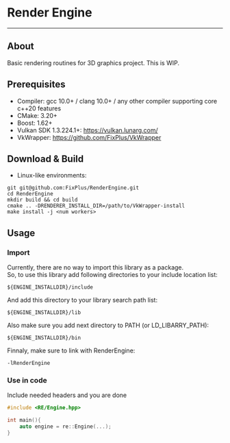 # Render Engine

---

## About
Basic rendering routines for 3D graphics project. This is WIP.
## Prerequisites
* Compiler: gcc 10.0+ / clang 10.0+ / any other compiler supporting core c++20 features
* CMake: 3.20+
* Boost: 1.62+
* Vulkan SDK 1.3.224.1+: https://vulkan.lunarg.com/
* VkWrapper: https://github.com/FixPlus/VkWrapper
## Download & Build
* Linux-like environments:
```
git git@github.com:FixPlus/RenderEngine.git
cd RenderEngine
mkdir build && cd build
cmake .. -DRENDERER_INSTALL_DIR=/path/to/VkWrapper-install
make install -j <num workers>
```
## Usage
### Import
Currently, there are no way to import this library as a package.\
So, to use this library add following directories to your include location list:
```
${ENGINE_INSTALLDIR}/include
```
And add this directory to your library search path list:
```
${ENGINE_INSTALLDIR}/lib
```
Also make sure you add next directory to PATH (or LD_LIBARRY_PATH):
```
${ENGINE_INSTALLDIR}/bin
```
Finnaly, make sure to link with RenderEngine:
```
-lRenderEngine
```
### Use in code
Include needed headers and you are done
```c++
#include <RE/Engine.hpp>

int main(){
    auto engine = re::Engine(...);
}
```